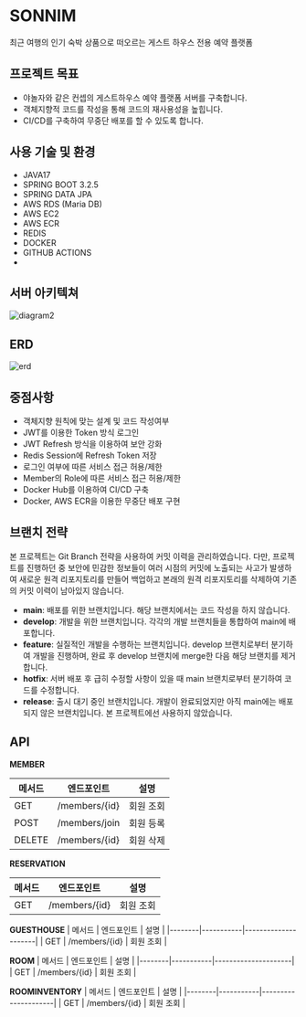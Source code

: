 # SONNIM
최근 여행의 인기 숙박 상품으로 떠오르는 게스트 하우스 전용 예약 플랫폼

## 프로젝트 목표
- 야놀자와 같은 컨셉의 게스트하우스 예약 플랫폼 서버를 구축합니다.
- 객체지향적 코드를 작성을 통해 코드의 재사용성을 높힙니다.
- CI/CD를 구축하여 무중단 배포를 할 수 있도록 합니다.

## 사용 기술 및 환경
- JAVA17
- SPRING BOOT 3.2.5
- SPRING DATA JPA
- AWS RDS (Maria DB)
- AWS EC2
- AWS ECR
- REDIS
- DOCKER
- GITHUB ACTIONS
- 
## 서버 아키텍쳐
![diagram2](https://github.com/psh94/sonnim-server/assets/84213252/b2a4d60d-367d-43fa-98fb-865765c5e3ea)

## ERD

![erd](https://github.com/psh94/sonnim-server/assets/84213252/fd2b027e-49b3-4649-8410-ce0801b9e4d6)

## 중점사항
- 객체지향 원칙에 맞는 설계 및 코드 작성여부
- JWT를 이용한 Token 방식 로그인
- JWT Refresh 방식을 이용하여 보안 강화
- Redis Session에 Refresh Token 저장
- 로그인 여부에 따른 서비스 접근 허용/제한
- Member의 Role에 따른 서비스 접근 허용/제한
- Docker Hub를 이용하여 CI/CD 구축
- Docker, AWS ECR을 이용한 무중단 배포 구현

## 브랜치 전략
본 프로젝트는 Git Branch 전략을 사용하여 커밋 이력을 관리하였습니다. 다만, 프로젝트를 진행하던 중 보안에 민감한 정보들이 여러 시점의 커밋에 노출되는 사고가 발생하여 새로운 원격 리포지토리를 만들어 백업하고 본래의 원격 리포지토리를 삭제하여 기존의 커밋 이력이 남아있지 않습니다.
- **main**: 배포를 위한 브랜치입니다. 해당 브랜치에서는 코드 작성을 하지 않습니다.
- **develop**: 개발을 위한 브랜치입니다. 각각의 개발 브랜치들을 통합하여 main에 배포합니다.
- **feature**: 실질적인 개발을 수행하는 브랜치입니다. develop 브랜치로부터 분기하여 개발을 진행하며, 완료 후 develop 브랜치에 merge한 다음 해당 브랜치를 제거합니다.
- **hotfix**: 서버 배포 후 급히 수정할 사항이 있을 때 main 브랜치로부터 분기하여 코드를 수정합니다.
- **release**: 출시 대기 중인 브랜치입니다. 개발이 완료되었지만 아직 main에는 배포되지 않은 브랜치입니다. 본 프로젝트에선 사용하지 않았습니다.

## API

**MEMBER**

| 메서드 | 엔드포인트  | 설명         |
|--------|-----------|---------------------|
| GET    | /members/{id}  | 회원 조회     |
| POST    | /members/join  | 회원 등록     |
| DELETE    | /members/{id}  | 회원 삭제     |

**RESERVATION**

| 메서드 | 엔드포인트  | 설명         |
|--------|-----------|---------------------|
| GET    | /members/{id}  | 회원 조회     |

**GUESTHOUSE**
| 메서드 | 엔드포인트  | 설명         |
|--------|-----------|---------------------|
| GET    | /members/{id}  | 회원 조회     |

**ROOM**
| 메서드 | 엔드포인트  | 설명         |
|--------|-----------|---------------------|
| GET    | /members/{id}  | 회원 조회     |

**ROOMINVENTORY**
| 메서드 | 엔드포인트  | 설명         |
|--------|-----------|---------------------|
| GET    | /members/{id}  | 회원 조회     |
